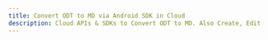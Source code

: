 ---title: Convert ODT to MD via Android SDK in Clouddescription: Cloud APIs & SDKs to Convert ODT to MD. Also Create, Edit & Render Microsoft Word & OpenOffice documents in the Cloud.---
